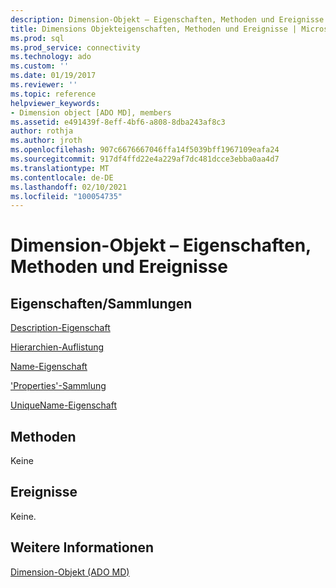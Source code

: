 ```yaml
---
description: Dimension-Objekt – Eigenschaften, Methoden und Ereignisse
title: Dimensions Objekteigenschaften, Methoden und Ereignisse | Microsoft-Dokumentation
ms.prod: sql
ms.prod_service: connectivity
ms.technology: ado
ms.custom: ''
ms.date: 01/19/2017
ms.reviewer: ''
ms.topic: reference
helpviewer_keywords:
- Dimension object [ADO MD], members
ms.assetid: e491439f-8eff-4bf6-a808-8dba243af8c3
author: rothja
ms.author: jroth
ms.openlocfilehash: 907c6676667046ffa14f5039bff1967109eafa24
ms.sourcegitcommit: 917df4ffd22e4a229af7dc481dcce3ebba0aa4d7
ms.translationtype: MT
ms.contentlocale: de-DE
ms.lasthandoff: 02/10/2021
ms.locfileid: "100054735"
---
```

# <a name="dimension-object-properties-methods-and-events"></a>Dimension-Objekt – Eigenschaften, Methoden und Ereignisse
## <a name="propertiescollections"></a>Eigenschaften/Sammlungen  
 [Description-Eigenschaft](./description-property-ado-md.md)  
  
 [Hierarchien-Auflistung](./hierarchies-collection-ado-md.md)  
  
 [Name-Eigenschaft](./name-property-ado-md.md)  
  
 ['Properties'-Sammlung](../ado-api/properties-collection-ado.md)  
  
 [UniqueName-Eigenschaft](./uniquename-property-ado-md.md)  
  
## <a name="methods"></a>Methoden  
 Keine  
  
## <a name="events"></a>Ereignisse  
 Keine.  
  
## <a name="see-also"></a>Weitere Informationen  
 [Dimension-Objekt (ADO MD)](./dimension-object-ado-md.md)